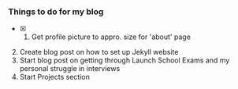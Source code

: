 ### Things to do for my blog

- [x] 1. Get profile picture to appro. size for 'about' page
2. Create blog post on how to set up Jekyll website
3. Start blog post on getting through Launch School Exams and my personal struggle in interviews
4. Start Projects section
